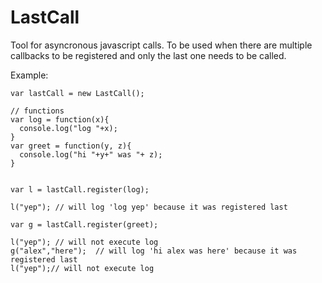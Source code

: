 LastCall
========

Tool for asyncronous javascript calls. To be used when there are multiple callbacks to be registered and only the last one needs to be called.


Example:

```
var lastCall = new LastCall();

// functions 
var log = function(x){
  console.log("log "+x);
}
var greet = function(y, z){
  console.log("hi "+y+" was "+ z);
}


var l = lastCall.register(log);

l("yep"); // will log 'log yep' because it was registered last

var g = lastCall.register(greet);

l("yep"); // will not execute log
g("alex","here");  // will log 'hi alex was here' because it was registered last
l("yep");// will not execute log

```

